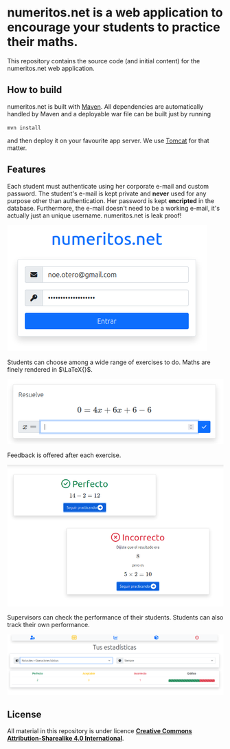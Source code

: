 # numeritos.net is a web application to encourage your students to practice their maths.

This repository contains the source code (and initial content) for the numeritos.net web application.

## How to build
numeritos.net is built with [Maven](https://maven.apache.org/). All dependencies are automatically handled by Maven and a deployable war file can be built just by running

`mvn install`

and then deploy it on your favourite app server. We use [Tomcat](https://tomcat.apache.org/) for that matter.

## Features
Each student must authenticate using her corporate e-mail and custom password. The student's e-mail is kept private and **never** used for any purpose other than authentication. Her password is kept **encripted** in the database. Furthermore, the e-mail doesn't need to be a working e-mail, it's actually just an unique username. numeritos.net is leak proof!

![Authentication is simple and secure](https://github.com/noeom/numeritos/blob/master/doc/img/01_auth.png)

Students can choose among a wide range of exercises to do. Maths are finely rendered in $\LaTeX{}$.

![Latex rendering](https://github.com/noeom/numeritos/blob/master/doc/img/04_latex.png)

Feedback is offered after each exercise.

![Feedback](https://github.com/noeom/numeritos/blob/master/doc/img/02_feedback.png)

Supervisors can check the performance of their students. Students can also track their own performance.

![Performance](https://github.com/noeom/numeritos/blob/master/doc/img/03_supervisor.png)

## License

All material in this repository is under licence [**Creative Commons Attribution-Sharealike 4.0 International**](https://creativecommons.org/licenses/by-sa/4.0/deed.es).

